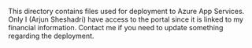 This directory contains files used for deployment to Azure App Services. Only I (Arjun Sheshadri) have access to the portal since it is linked to my financial information. Contact me if you need to update something regarding the deployment.
